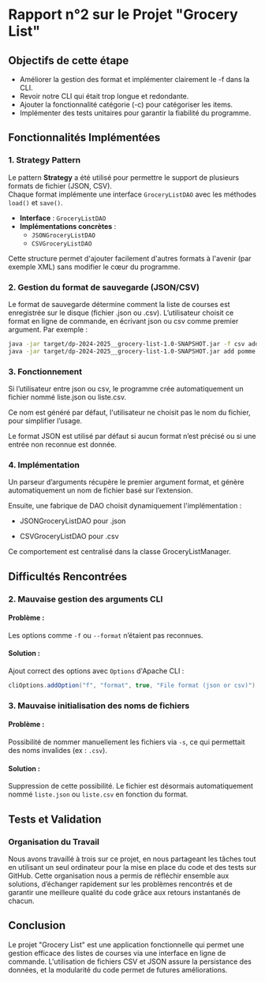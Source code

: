 # Rapport n°2 sur le Projet "Grocery List"



## Objectifs de cette étape

- Améliorer la gestion des format et implémenter clairement le -f dans la CLI.
- Revoir notre CLI qui était trop longue et redondante.
- Ajouter la fonctionnalité catégorie (-c) pour catégoriser les items.
- Implémenter des tests unitaires pour garantir la fiabilité du programme.

## Fonctionnalités Implémentées

### 1. Strategy Pattern
Le pattern **Strategy** a été utilisé pour permettre le support de plusieurs formats de fichier (JSON, CSV).  
Chaque format implémente une interface `GroceryListDAO` avec les méthodes `load()` et `save()`.

- **Interface** : `GroceryListDAO`  
- **Implémentations concrètes** :
  - `JSONGroceryListDAO`
  - `CSVGroceryListDAO`

Cette structure permet d'ajouter facilement d'autres formats à l'avenir (par exemple XML) sans modifier le cœur du programme.


### 2. Gestion du format de sauvegarde (JSON/CSV)
Le format de sauvegarde détermine comment la liste de courses est enregistrée sur le disque (fichier .json ou .csv). L’utilisateur choisit ce format en ligne de commande, en écrivant json ou csv comme premier argument. Par exemple :


````bash 
java -jar target/dp-2024-2025__grocery-list-1.0-SNAPSHOT.jar -f csv add tomates 5
java -jar target/dp-2024-2025__grocery-list-1.0-SNAPSHOT.jar add pomme 2
````

### 3. Fonctionnement
Si l’utilisateur entre json ou csv, le programme crée automatiquement un fichier nommé liste.json ou liste.csv.

Ce nom est généré par défaut, l'utilisateur ne choisit pas le nom du fichier, pour simplifier l’usage.

Le format JSON est utilisé par défaut si aucun format n’est précisé ou si une entrée non reconnue est donnée.

### 4. Implémentation
Un parseur d’arguments récupère le premier argument format, et génère automatiquement un nom de fichier basé sur l’extension.

Ensuite, une fabrique de DAO choisit dynamiquement l'implémentation :

- JSONGroceryListDAO pour .json

- CSVGroceryListDAO pour .csv

Ce comportement est centralisé dans la classe GroceryListManager.

## Difficultés Rencontrées
### 2. Mauvaise gestion des arguments CLI
#### Problème :
Les options comme `-f` ou `--format` n’étaient pas reconnues.

#### Solution :
Ajout correct des options avec `Options` d'Apache CLI :
```java
cliOptions.addOption("f", "format", true, "File format (json or csv)");
```

### 3. Mauvaise initialisation des noms de fichiers
#### Problème :
Possibilité de nommer manuellement les fichiers via `-s`, ce qui permettait des noms invalides (ex : `.csv`).

#### Solution :
Suppression de cette possibilité. Le fichier est désormais automatiquement nommé `liste.json` ou `liste.csv` en fonction du format.

## Tests et Validation



### Organisation du Travail  
Nous avons travaillé à trois sur ce projet, en nous partageant les tâches tout en utilisant un seul ordinateur pour la mise en place du code et des tests sur GitHub. Cette organisation nous a permis de réfléchir ensemble aux solutions, d’échanger rapidement sur les problèmes rencontrés et de garantir une meilleure qualité du code grâce aux retours instantanés de chacun.  

## Conclusion

Le projet "Grocery List" est une application fonctionnelle qui permet une gestion efficace des listes de courses via une interface en ligne de commande. L'utilisation de fichiers CSV et JSON assure la persistance des données, et la modularité du code permet de futures améliorations.